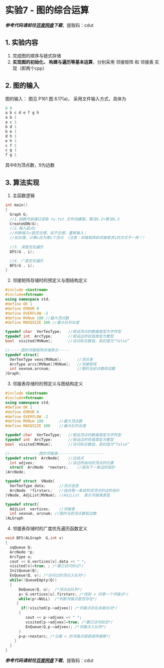 # 实验7 - 图的综合运算

***参考代码请前往[百度网盘](https://pan.baidu.com/s/1lAU_YlNtljSCk_uA-ZudjQ)下载***，提取码：cdut

## 1. 实验内容
1. 完成图的顺序与链式存储
2. **实现图的初始化、 构建与遍历等基本运算**，分别采用 邻接矩阵 和 邻接表 实现（即两个cpp）

## 2. 图的输入
图的输入： 图见 P161 图 6.17(a)， 采用文件输入方式，具体为
```javascript
8 9
a b c d e f g h
a b 1
a c 1
b d 1
b e 1
d h 1
e h 1
c f 1 
c g 1
f g 1
```
其中8为顶点数，9为边数

## 3. 算法实现
1. 主函数逻辑
```c++
int main()
{
  Graph G;
  //1.函数内部通过读取 tu.txt 文件创建图，算法6.2+算法6.3
  CreateUDN(G);  
  //2.输入起点c	
  //判断输入c是否合理，如不合理，重新输入；
  //如合理，计算c应为第i个顶点 （注意：邻接矩阵和邻接表求i的方式不一样！）
  
  //3. 深度优先遍历
  DFS(G , i);

  //4. 广度优先遍历
  BFS(G , i);
}
```
2. 邻接矩阵存储时的预定义与图结构定义
```c++
#include <iostream>
#include<fstream>
using namespace std;
#define OK 1
#define ERROR 0
#define OVERFLOW -2
#define MVNum 100 //最大顶点数
#define MAXQSIZE 100 //最大队列长度

typedef char  VerTexType; 	//假设顶点的数据类型为字符型
typedef int  ArcType; 		//假设边的权值类型为整型
bool  visited[MVNum]; 		//访问标志数组，其初值为“false”

//-----图的邻接矩阵存储表示----- 
typedef struct{ 
  VerTexType vexs[MVNum]; 		//顶点表
  ArcType arcs[MVNum][MVNum];  	//邻接矩阵
  int vexnum,arcnum;            //图的当前点数和边数
}Graph;
```
3. 邻接表存储时的预定义与图结构定义
```c++
#include <iostream>
#include<fstream>
using namespace std;
#define OK 1
#define ERROR 0
#define OVERFLOW -2
#define MVNum 100 		//最大顶点数
#define MAXQSIZE 100 	//最大队列长度

typedef char  VerTexType; 	//假设顶点的数据类型为字符型
typedef int  ArcType; 		//假设边的权值类型为整型
bool  visited[MVNum]; 		//访问标志数组，其初值为“false”

//-------------图的邻接表---------------------
typedef struct  ArcNode{ 	//边结点
  int adjvex; 				//该边所指向的顶点的位置
  struct  ArcNode  *nextarc; 	//指向下一条边的指针
}ArcNode;

typedef struct  VNode{
  VerTexType data; 		//顶点信息
  ArcNode  *firstarc; 	//指向第一条依附该顶点的边的指针
}VNode, AdjList[MVNum]; //AdjList  表示邻接表类型

typedef struct{
  AdjList  vertices; 	//邻接表
  int vexnum, arcnum; //图的当前顶点数和边数
}ALGraph
```
4. 邻接表存储时的广度优先遍历函数定义
```c++
void BFS(ALGraph  G,int v)
{
  sqQueue Q;
  ArcNode *p;
  ArcType u;
  cout << G.vertices[v].data << " ";
  visited[v]=true; ; /*置已访问标记*/
  InitQueue(Q);
  EnQueue(Q, v); /*访问过的顶点入队列*/
  while(!QueueEmpty(Q))
  {
      DeQueue(Q, u);  /*顶点出队列*/
      p= G.vertices[u].firstarc; /*找到 v 的第一个邻接点*/
      while(p!=NULL)  /*判断邻接点是否存在*/
     {
       if(!visited[p->adjvex]) /*邻接点存在未被访问*/
      {
         cout << p->adjvex << " ";
         visited[p->adjvex]=true; /*置已访问标志*/
         EnQueue(Q,p->adjvex); /*邻接点入队列*/
      }
      p=p->nextarc; /*沿着 v 的邻接点链表顺序搜索*/
    }
  }
}
```
***参考代码请前往[百度网盘](https://pan.baidu.com/s/1lAU_YlNtljSCk_uA-ZudjQ)下载***，提取码：cdut

